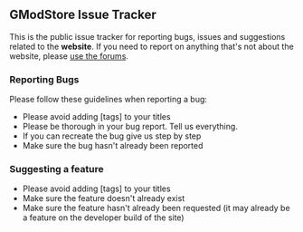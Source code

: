 ## GModStore Issue Tracker

This is the public issue tracker for reporting bugs, issues and suggestions related to the **website**. If you need to report on anything that's not about the website, please [use the forums](https://gmodstore.com/community).

### Reporting Bugs

Please follow these guidelines when reporting a bug:

* Please avoid adding [tags] to your titles
* Please be thorough in your bug report. Tell us everything.
* If you can recreate the bug give us step by step
* Make sure the bug hasn't already been reported

### Suggesting a feature

* Please avoid adding [tags] to your titles
* Make sure the feature doesn't already exist
* Make sure the feature hasn't already been requested (it may already be a feature on the developer build of the site)
